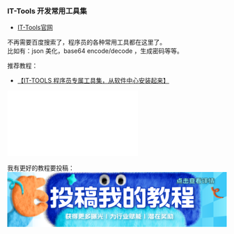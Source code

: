 ### IT-Tools 开发常用工具集

* [IT-Tools官网](https://it-tools.tech/)

不再需要百度搜索了，程序员的各种常用工具都在这里了。  
比如有：json 美化，base64 encode/decode ，生成密码等等。

推荐教程：

* [【IT-TOOLS 程序员专属工具集，从软件中心安装起来】](https://www.bilibili.com/video/BV1Er421h7Gx/?share_source=copy_web&vd_source=60661ff18afa37bbfca1f94f13563a45)
<iframe src="//player.bilibili.com/player.html?isOutside=true&aid=1402197490&bvid=BV1Er421h7Gx&cid=1477130104&p=1&autoplay=0" scrolling="no" border="0" frameborder="no" framespacing="0" allowfullscreen="true"></iframe>

我有更好的教程要投稿：
[![image](./picture/post.png)](/zh/guide/istore/software/post-my-tutorial.html)

